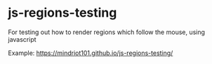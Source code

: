 # js-regions-testing

For testing out how to render regions which follow the mouse, using javascript

Example: https://mindriot101.github.io/js-regions-testing/
